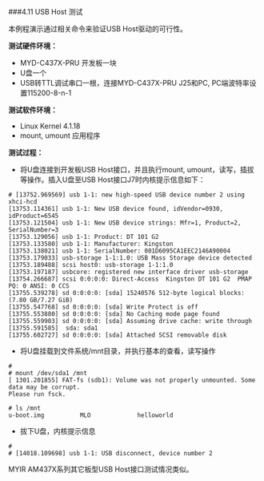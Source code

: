 ###4.11 USB Host 测试

本例程演示通过相关命令来验证USB Host驱动的可行性。  

**测试硬件环境：**  
  * MYD-C437X-PRU 开发板一块  
  * U盘一个  
  * USB转TTL调试串口一根，连接MYD-C437X-PRU J25和PC, PC端波特率设置115200-8-n-1

**测试软件环境：**  
  * Linux Kernel 4.1.18   
  * mount, umount 应用程序  

**测试过程：**  
  * 将U盘连接到开发板USB Host接口，并且执行mount, umount，读写，插拔等操作。插入U盘至USB Host接口J7时内核提示信息如下：  
 
```
# [13752.969569] usb 1-1: new high-speed USB device number 2 using xhci-hcd
[13753.114361] usb 1-1: New USB device found, idVendor=0930, idProduct=6545
[13753.121504] usb 1-1: New USB device strings: Mfr=1, Product=2, SerialNumber=3
[13753.129056] usb 1-1: Product: DT 101 G2
[13753.133580] usb 1-1: Manufacturer: Kingston
[13753.138021] usb 1-1: SerialNumber: 001D6095CA1EEC2146A90004
[13753.179033] usb-storage 1-1:1.0: USB Mass Storage device detected
[13753.189488] scsi host0: usb-storage 1-1:1.0
[13753.197187] usbcore: registered new interface driver usb-storage
[13754.266687] scsi 0:0:0:0: Direct-Access  Kingston DT 101 G2  PMAP PQ: 0 ANSI: 0 CCS
[13755.539278] sd 0:0:0:0: [sda] 15240576 512-byte logical blocks: (7.80 GB/7.27 GiB)
[13755.547768] sd 0:0:0:0: [sda] Write Protect is off
[13755.553880] sd 0:0:0:0: [sda] No Caching mode page found
[13755.559903] sd 0:0:0:0: [sda] Assuming drive cache: write through
[13755.591585]  sda: sda1
[13755.602727] sd 0:0:0:0: [sda] Attached SCSI removable disk
```  

  * 将U盘挂载到文件系统/mnt目录，并执行基本的查看，读写操作  
  
```   
#
# mount /dev/sda1 /mnt
[ 1301.201855] FAT-fs (sdb1): Volume was not properly unmounted. Some data may be corrupt. 
Please run fsck.

# ls /mnt
u-boot.img  		MLO             helloworld      

```  

  * 拔下U盘，内核提示信息   

```
#
# [14018.109698] usb 1-1: USB disconnect, device number 2

```  
 
MYIR AM437X系列其它板型USB Host接口测试情况类似。  

